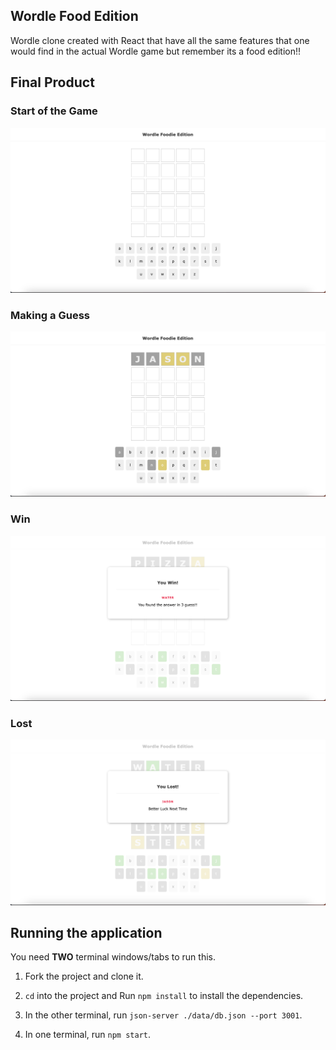## Wordle Food Edition
Wordle clone created with React that have all the same features that one would find in the actual Wordle game but remember its a food edition!!

## Final Product

### Start of the Game
![Overview of wordle](docs/homePage.png)

### Making a Guess
![Making a guess](docs/game.png)

### Win
![Win](docs/winModal.png)

### Lost
![Lost](docs/lostModal.png)




## Running the application
You need **TWO** terminal windows/tabs to run this.

1. Fork the project and clone it.

2. `cd` into the project and Run `npm install` to install the dependencies.

3. In the other terminal, run `json-server ./data/db.json --port 3001`.

4. In one terminal, run `npm start`.


